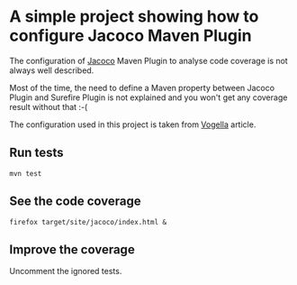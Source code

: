 # A simple project showing how to configure Jacoco Maven Plugin

The configuration of [Jacoco](https://github.com/jacoco/jacoco) Maven Plugin to analyse code coverage is not always well
described.

Most of the time, the need to define a Maven property between Jacoco Plugin and Surefire Plugin is not explained and you
won't get any coverage result without that :-(

The configuration used in this project is taken from [Vogella](https://www.vogella.com/tutorials/Jacoco/article.html)
article.

## Run tests

```console
mvn test
```

## See the code coverage

```console
firefox target/site/jacoco/index.html &
```

## Improve the coverage

Uncomment the ignored tests.
